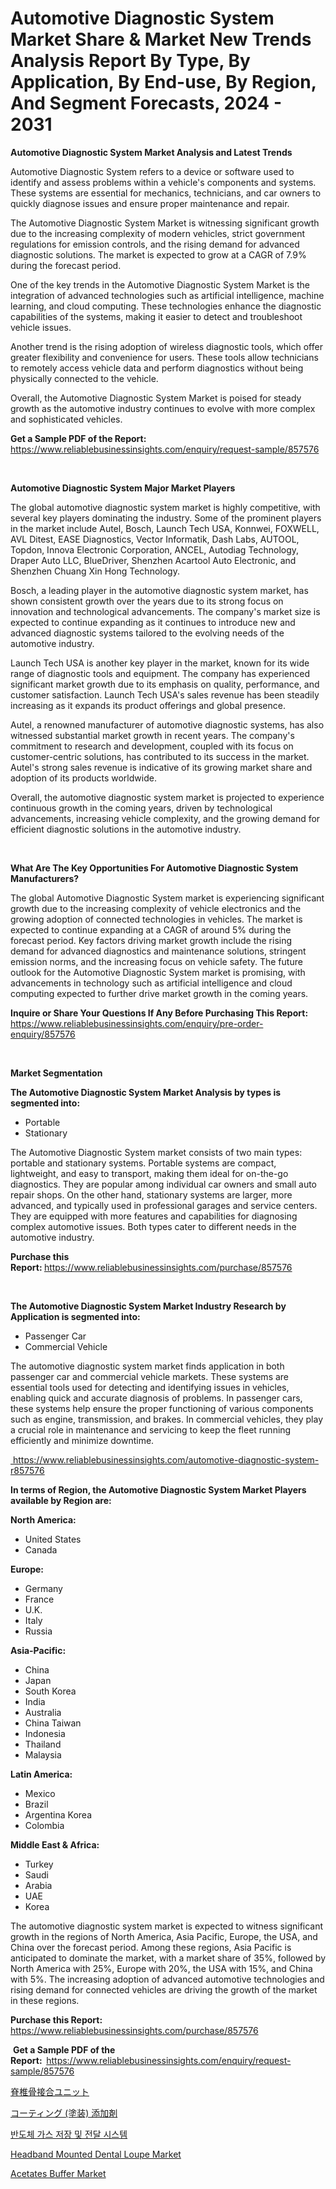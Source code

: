 <p><h1>Automotive Diagnostic System Market Share & Market New Trends Analysis Report By Type, By Application, By End-use, By Region, And Segment Forecasts, 2024 - 2031</h1></p><p><strong>Automotive Diagnostic System Market Analysis and Latest Trends</strong></p>
<p><p>Automotive Diagnostic System refers to a device or software used to identify and assess problems within a vehicle's components and systems. These systems are essential for mechanics, technicians, and car owners to quickly diagnose issues and ensure proper maintenance and repair.</p><p>The Automotive Diagnostic System Market is witnessing significant growth due to the increasing complexity of modern vehicles, strict government regulations for emission controls, and the rising demand for advanced diagnostic solutions. The market is expected to grow at a CAGR of 7.9% during the forecast period.</p><p>One of the key trends in the Automotive Diagnostic System Market is the integration of advanced technologies such as artificial intelligence, machine learning, and cloud computing. These technologies enhance the diagnostic capabilities of the systems, making it easier to detect and troubleshoot vehicle issues.</p><p>Another trend is the rising adoption of wireless diagnostic tools, which offer greater flexibility and convenience for users. These tools allow technicians to remotely access vehicle data and perform diagnostics without being physically connected to the vehicle.</p><p>Overall, the Automotive Diagnostic System Market is poised for steady growth as the automotive industry continues to evolve with more complex and sophisticated vehicles.</p></p>
<p><strong>Get a Sample PDF of the Report:&nbsp;</strong> <a href="https://www.reliablebusinessinsights.com/enquiry/request-sample/857576">https://www.reliablebusinessinsights.com/enquiry/request-sample/857576</a></p>
<p>&nbsp;</p>
<p><strong>Automotive Diagnostic System Major Market Players</strong></p>
<p><p>The global automotive diagnostic system market is highly competitive, with several key players dominating the industry. Some of the prominent players in the market include Autel, Bosch, Launch Tech USA, Konnwei, FOXWELL, AVL Ditest, EASE Diagnostics, Vector Informatik, Dash Labs, AUTOOL, Topdon, Innova Electronic Corporation, ANCEL, Autodiag Technology, Draper Auto LLC, BlueDriver, Shenzhen Acartool Auto Electronic, and Shenzhen Chuang Xin Hong Technology.</p><p>Bosch, a leading player in the automotive diagnostic system market, has shown consistent growth over the years due to its strong focus on innovation and technological advancements. The company's market size is expected to continue expanding as it continues to introduce new and advanced diagnostic systems tailored to the evolving needs of the automotive industry.</p><p>Launch Tech USA is another key player in the market, known for its wide range of diagnostic tools and equipment. The company has experienced significant market growth due to its emphasis on quality, performance, and customer satisfaction. Launch Tech USA's sales revenue has been steadily increasing as it expands its product offerings and global presence.</p><p>Autel, a renowned manufacturer of automotive diagnostic systems, has also witnessed substantial market growth in recent years. The company's commitment to research and development, coupled with its focus on customer-centric solutions, has contributed to its success in the market. Autel's strong sales revenue is indicative of its growing market share and adoption of its products worldwide.</p><p>Overall, the automotive diagnostic system market is projected to experience continuous growth in the coming years, driven by technological advancements, increasing vehicle complexity, and the growing demand for efficient diagnostic solutions in the automotive industry.</p></p>
<p>&nbsp;</p>
<p><strong>What Are The Key Opportunities For Automotive Diagnostic System Manufacturers?</strong></p>
<p><p>The global Automotive Diagnostic System market is experiencing significant growth due to the increasing complexity of vehicle electronics and the growing adoption of connected technologies in vehicles. The market is expected to continue expanding at a CAGR of around 5% during the forecast period. Key factors driving market growth include the rising demand for advanced diagnostics and maintenance solutions, stringent emission norms, and the increasing focus on vehicle safety. The future outlook for the Automotive Diagnostic System market is promising, with advancements in technology such as artificial intelligence and cloud computing expected to further drive market growth in the coming years.</p></p>
<p><strong>Inquire or Share Your Questions If Any Before Purchasing This Report:</strong> <a href="https://www.reliablebusinessinsights.com/enquiry/pre-order-enquiry/857576">https://www.reliablebusinessinsights.com/enquiry/pre-order-enquiry/857576</a></p>
<p>&nbsp;</p>
<p><strong>Market Segmentation</strong></p>
<p><strong>The Automotive Diagnostic System Market Analysis by types is segmented into:</strong></p>
<p><ul><li>Portable</li><li>Stationary</li></ul></p>
<p><p>The Automotive Diagnostic System market consists of two main types: portable and stationary systems. Portable systems are compact, lightweight, and easy to transport, making them ideal for on-the-go diagnostics. They are popular among individual car owners and small auto repair shops. On the other hand, stationary systems are larger, more advanced, and typically used in professional garages and service centers. They are equipped with more features and capabilities for diagnosing complex automotive issues. Both types cater to different needs in the automotive industry.</p></p>
<p><strong>Purchase this Report:&nbsp;</strong><a href="https://www.reliablebusinessinsights.com/purchase/857576">https://www.reliablebusinessinsights.com/purchase/857576</a></p>
<p>&nbsp;</p>
<p><strong>The Automotive Diagnostic System Market Industry Research by Application is segmented into:</strong></p>
<p><ul><li>Passenger Car</li><li>Commercial Vehicle</li></ul></p>
<p><p>The automotive diagnostic system market finds application in both passenger car and commercial vehicle markets. These systems are essential tools used for detecting and identifying issues in vehicles, enabling quick and accurate diagnosis of problems. In passenger cars, these systems help ensure the proper functioning of various components such as engine, transmission, and brakes. In commercial vehicles, they play a crucial role in maintenance and servicing to keep the fleet running efficiently and minimize downtime.</p></p>
<p><a href="https://www.reliablebusinessinsights.com/automotive-diagnostic-system-r857576">&nbsp;https://www.reliablebusinessinsights.com/automotive-diagnostic-system-r857576</a></p>
<p><strong>In terms of Region, the Automotive Diagnostic System Market Players available by Region are:</strong></p>
<p>
    <p> <strong> North America: </strong>
        <ul>
            <li>United States</li>
            <li>Canada</li>
        </ul>
        </p> 
    <p> <strong> Europe: </strong>
        <ul>
            <li>Germany</li>
            <li>France</li>
            <li>U.K.</li>
            <li>Italy</li>
            <li>Russia</li>
        </ul>
        </p> 
    <p> <strong> Asia-Pacific: </strong>
        <ul>
            <li>China</li>
            <li>Japan</li>
            <li>South Korea</li>
            <li>India</li>
            <li>Australia</li>
            <li>China Taiwan</li>
            <li>Indonesia</li>
            <li>Thailand</li>
            <li>Malaysia</li>
        </ul>
        </p> 
    <p> <strong> Latin America: </strong>
        <ul>
            <li>Mexico</li>
            <li>Brazil</li>
            <li>Argentina Korea</li>
            <li>Colombia</li>
        </ul>
        </p> 
    <p> <strong> Middle East & Africa: </strong>
        <ul>
            <li>Turkey</li>
            <li>Saudi</li>
            <li>Arabia</li>
            <li>UAE</li>
            <li>Korea</li>
        </ul>
    </p>
    </p>
<p><p>The automotive diagnostic system market is expected to witness significant growth in the regions of North America, Asia Pacific, Europe, the USA, and China over the forecast period. Among these regions, Asia Pacific is anticipated to dominate the market, with a market share of 35%, followed by North America with 25%, Europe with 20%, the USA with 15%, and China with 5%. The increasing adoption of advanced automotive technologies and rising demand for connected vehicles are driving the growth of the market in these regions.</p></p>
<p><strong>Purchase this Report: </strong><a href="https://www.reliablebusinessinsights.com/purchase/857576">https://www.reliablebusinessinsights.com/purchase/857576</a></p>
<p>&nbsp;<strong>Get a Sample PDF of the Report:&nbsp;&nbsp;</strong><a href="https://www.reliablebusinessinsights.com/enquiry/request-sample/857576">https://www.reliablebusinessinsights.com/enquiry/request-sample/857576</a></p>
<p><strong></strong></p>
<p><p><a href="https://github.com/sghwr779811674/Market-Research-Report-List-2/blob/main/2944586121095.md">脊椎骨接合ユニット</a></p><p><a href="https://github.com/dandier2003/Market-Research-Report-List-2/blob/main/3616971121096.md">コーティング (塗装) 添加剤</a></p><p><a href="https://github.com/rrmadityapu/Market-Research-Report-List-1/blob/main/1225395113087.md">반도체 가스 저장 및 전달 시스템</a></p><p><a href="https://github.com/AlysaLedner2023/Market-Research-Report-List-1/blob/main/headband-mounted-dental-loupe-market.md">Headband Mounted Dental Loupe Market</a></p><p><a href="https://github.com/Sherrillcrooksxa8i18ucf2m/Market-Research-Report-List-2/blob/main/acetates-buffer-market.md">Acetates Buffer Market</a></p></p>